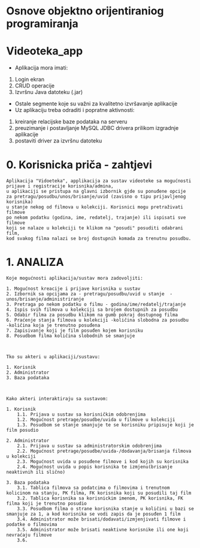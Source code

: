 # Osnove objektno orijentiraniog programiranja
# Videoteka_app

* Aplikacija mora imati:
1. Login ekran
2. CRUD operacije
3. Izvršnu Java datoteku (.jar)
* Ostale segmente koje su važni za kvalitetno izvršavanje aplikacije
* Uz aplikaciju treba odraditi i popratne aktivnosti:
1. kreiranje relacijske baze podataka na serveru
2. preuzimanje i postavljanje MySQL JDBC drivera prilikom izgradnje aplikacije
3. postaviti driver za izvršnu datoteku

# 0. Korisnicka priča - zahtjevi
    Aplikacija "Vidoeteka", applikacija za sustav videoteke sa mogućnosti prijave i registracije korisnika/admina,
    u aplikaciji se pristupa na glavni izbornik gjde su ponuđene opcije
    za pretragu/posudbu/unos/brisanje/uvid (zavisno o tipu prijavljenog korisnika)
    u stanje nekog od filmova u kolekciji. Korisnici mogu pretraživati filmove
    po nekom podatku (godina, ime, redatelj, trajanje) ili ispisati sve filmove
    koji se nalaze u kolekciji te klikom na "posudi" posuditi odabrani film,
    kod svakog filma nalazi se broj dostupnih komada za trenutnu posudbu.

# 1. ANALIZA


    Koje mogućnosti aplikacija/sustav mora zadovoljiti:

    1. Mogućnost kreacije i prijave korisnika u sustav
    2. Izbornik sa opcijama za - pretragu/posudbu/uvid u stanje  -unos/brisanje/administriranje
    3. Pretraga po nekom podatku o filmu - godina/ime/redatelj/trajanje
    4. Ispis svih filmova u kolekciji sa brojem dostupnih za posudbu
    5. Odabir filma za posudbu klikom na gumb pokraj dostupnog filma
    6. Praćenje stanja filmova u kolekciji -količina slobodna za posudbu  -količina koja je trenutno posuđena
    7. Zapisivanje koji je film posuđen kojem korisniku
    8. Posudbom filma količina slobodnih se smanjuje



    Tko su akteri u aplikaciji/sustavu:

    1. Korisnik
    2. Administrator
    3. Baza podataka



    Kako akteri interaktiraju sa sustavom:
    
    1. Korisnik
        1.1. Prijava u sustav sa korisničkim odobrenjima
        1.2. Mogućnost pretrage/posudbe/uvida u filmove u kolekciji
        1.3. Posudbom se stanje smanjuje te se korisniku pripisuje koji je film posudio

    2. Administrator
        2.1. Prijava u sustav sa administratorskim odobrenjima
        2.2. Mogućnost pretrage/posudbe/uvida-/dodavanja/brisanja filmova u kolekciji
        2.3. Mogućnost uvida u posuđene filmove i kod kojih su korisnika
        2.4. Mogućnost uvida u popis korisnika te izmjenu(brisanje neaktivnih ili slično)

    3. Baza podataka
        3.1. Tablica filmova sa podatcima o filmovima i trenutnom kolicinom na stanju, PK filma, FK korisnika koji su posudili taj film
        3.2. Tablica korisnika sa korisnickim imenom, PK korisnika, FK filma koji je trenutno posudio
        3.3. Posudbom filma o strane korisnika stanje u količini u bazi se smanjuje za 1, a kod korisnika se vodi zapis da je posuđen 1 film
        3.4. Administrator može brisati/dodavati/izmjenjivati filmove i podatke o filmovima
        3.5. Administrator može brisati neaktivne korisnike ili one koji nevraćaju filmove
        3.6. 